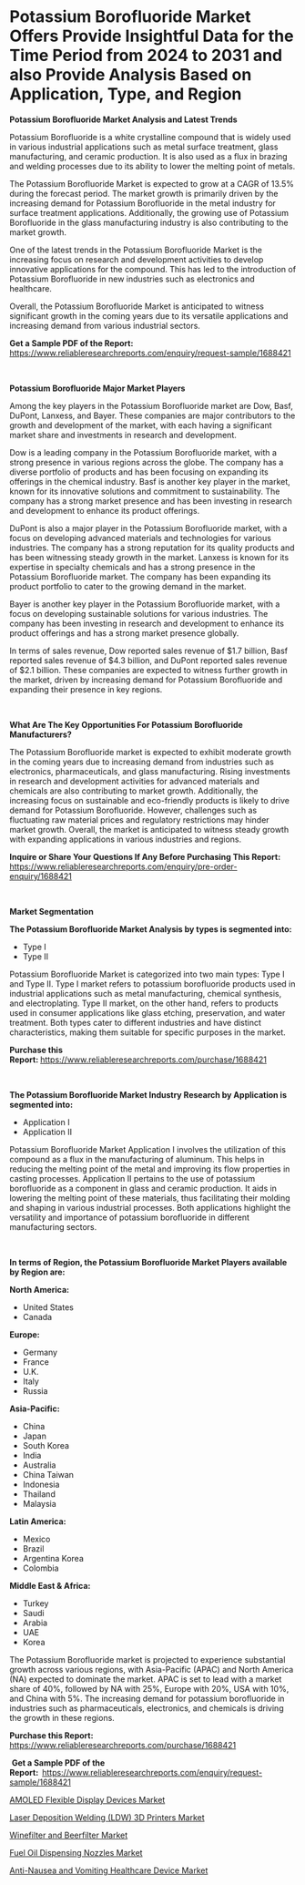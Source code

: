 <p><h1>Potassium Borofluoride Market Offers Provide Insightful Data for the Time Period from 2024 to 2031 and also Provide Analysis Based on Application, Type, and Region</h1></p><p><strong>Potassium Borofluoride Market Analysis and Latest Trends</strong></p>
<p><p>Potassium Borofluoride is a white crystalline compound that is widely used in various industrial applications such as metal surface treatment, glass manufacturing, and ceramic production. It is also used as a flux in brazing and welding processes due to its ability to lower the melting point of metals.</p><p>The Potassium Borofluoride Market is expected to grow at a CAGR of 13.5% during the forecast period. The market growth is primarily driven by the increasing demand for Potassium Borofluoride in the metal industry for surface treatment applications. Additionally, the growing use of Potassium Borofluoride in the glass manufacturing industry is also contributing to the market growth.</p><p>One of the latest trends in the Potassium Borofluoride Market is the increasing focus on research and development activities to develop innovative applications for the compound. This has led to the introduction of Potassium Borofluoride in new industries such as electronics and healthcare.</p><p>Overall, the Potassium Borofluoride Market is anticipated to witness significant growth in the coming years due to its versatile applications and increasing demand from various industrial sectors.</p></p>
<p><strong>Get a Sample PDF of the Report:&nbsp;</strong> <a href="https://www.reliableresearchreports.com/enquiry/request-sample/1688421">https://www.reliableresearchreports.com/enquiry/request-sample/1688421</a></p>
<p>&nbsp;</p>
<p><strong>Potassium Borofluoride Major Market Players</strong></p>
<p><p>Among the key players in the Potassium Borofluoride market are Dow, Basf, DuPont, Lanxess, and Bayer. These companies are major contributors to the growth and development of the market, with each having a significant market share and investments in research and development.</p><p>Dow is a leading company in the Potassium Borofluoride market, with a strong presence in various regions across the globe. The company has a diverse portfolio of products and has been focusing on expanding its offerings in the chemical industry. Basf is another key player in the market, known for its innovative solutions and commitment to sustainability. The company has a strong market presence and has been investing in research and development to enhance its product offerings.</p><p>DuPont is also a major player in the Potassium Borofluoride market, with a focus on developing advanced materials and technologies for various industries. The company has a strong reputation for its quality products and has been witnessing steady growth in the market. Lanxess is known for its expertise in specialty chemicals and has a strong presence in the Potassium Borofluoride market. The company has been expanding its product portfolio to cater to the growing demand in the market.</p><p>Bayer is another key player in the Potassium Borofluoride market, with a focus on developing sustainable solutions for various industries. The company has been investing in research and development to enhance its product offerings and has a strong market presence globally.</p><p>In terms of sales revenue, Dow reported sales revenue of $1.7 billion, Basf reported sales revenue of $4.3 billion, and DuPont reported sales revenue of $2.1 billion. These companies are expected to witness further growth in the market, driven by increasing demand for Potassium Borofluoride and expanding their presence in key regions.</p></p>
<p>&nbsp;</p>
<p><strong>What Are The Key Opportunities For Potassium Borofluoride Manufacturers?</strong></p>
<p><p>The Potassium Borofluoride market is expected to exhibit moderate growth in the coming years due to increasing demand from industries such as electronics, pharmaceuticals, and glass manufacturing. Rising investments in research and development activities for advanced materials and chemicals are also contributing to market growth. Additionally, the increasing focus on sustainable and eco-friendly products is likely to drive demand for Potassium Borofluoride. However, challenges such as fluctuating raw material prices and regulatory restrictions may hinder market growth. Overall, the market is anticipated to witness steady growth with expanding applications in various industries and regions.</p></p>
<p><strong>Inquire or Share Your Questions If Any Before Purchasing This Report:</strong> <a href="https://www.reliableresearchreports.com/enquiry/pre-order-enquiry/1688421">https://www.reliableresearchreports.com/enquiry/pre-order-enquiry/1688421</a></p>
<p>&nbsp;</p>
<p><strong>Market Segmentation</strong></p>
<p><strong>The Potassium Borofluoride Market Analysis by types is segmented into:</strong></p>
<p><ul><li>Type I</li><li>Type II</li></ul></p>
<p><p>Potassium Borofluoride Market is categorized into two main types: Type I and Type II. Type I market refers to potassium borofluoride products used in industrial applications such as metal manufacturing, chemical synthesis, and electroplating. Type II market, on the other hand, refers to products used in consumer applications like glass etching, preservation, and water treatment. Both types cater to different industries and have distinct characteristics, making them suitable for specific purposes in the market.</p></p>
<p><strong>Purchase this Report:&nbsp;</strong><a href="https://www.reliableresearchreports.com/purchase/1688421">https://www.reliableresearchreports.com/purchase/1688421</a></p>
<p>&nbsp;</p>
<p><strong>The Potassium Borofluoride Market Industry Research by Application is segmented into:</strong></p>
<p><ul><li>Application I</li><li>Application II</li></ul></p>
<p><p>Potassium Borofluoride Market Application I involves the utilization of this compound as a flux in the manufacturing of aluminum. This helps in reducing the melting point of the metal and improving its flow properties in casting processes. Application II pertains to the use of potassium borofluoride as a component in glass and ceramic production. It aids in lowering the melting point of these materials, thus facilitating their molding and shaping in various industrial processes. Both applications highlight the versatility and importance of potassium borofluoride in different manufacturing sectors.</p></p>
<p>&nbsp;</p>
<p><strong>In terms of Region, the Potassium Borofluoride Market Players available by Region are:</strong></p>
<p>
    <p> <strong> North America: </strong>
        <ul>
            <li>United States</li>
            <li>Canada</li>
        </ul>
        </p> 
    <p> <strong> Europe: </strong>
        <ul>
            <li>Germany</li>
            <li>France</li>
            <li>U.K.</li>
            <li>Italy</li>
            <li>Russia</li>
        </ul>
        </p> 
    <p> <strong> Asia-Pacific: </strong>
        <ul>
            <li>China</li>
            <li>Japan</li>
            <li>South Korea</li>
            <li>India</li>
            <li>Australia</li>
            <li>China Taiwan</li>
            <li>Indonesia</li>
            <li>Thailand</li>
            <li>Malaysia</li>
        </ul>
        </p> 
    <p> <strong> Latin America: </strong>
        <ul>
            <li>Mexico</li>
            <li>Brazil</li>
            <li>Argentina Korea</li>
            <li>Colombia</li>
        </ul>
        </p> 
    <p> <strong> Middle East & Africa: </strong>
        <ul>
            <li>Turkey</li>
            <li>Saudi</li>
            <li>Arabia</li>
            <li>UAE</li>
            <li>Korea</li>
        </ul>
    </p>
    </p>
<p><p>The Potassium Borofluoride market is projected to experience substantial growth across various regions, with Asia-Pacific (APAC) and North America (NA) expected to dominate the market. APAC is set to lead with a market share of 40%, followed by NA with 25%, Europe with 20%, USA with 10%, and China with 5%. The increasing demand for potassium borofluoride in industries such as pharmaceuticals, electronics, and chemicals is driving the growth in these regions.</p></p>
<p><strong>Purchase this Report: </strong><a href="https://www.reliableresearchreports.com/purchase/1688421">https://www.reliableresearchreports.com/purchase/1688421</a></p>
<p>&nbsp;<strong>Get a Sample PDF of the Report:&nbsp;&nbsp;</strong><a href="https://www.reliableresearchreports.com/enquiry/request-sample/1688421">https://www.reliableresearchreports.com/enquiry/request-sample/1688421</a></p>
<p><strong></strong></p>
<p><p><a href="https://issuu.com/reportprime-2/docs/amoled-flexible-display-devices-market-size-2030.p">AMOLED Flexible Display Devices Market</a></p><p><a href="https://issuu.com/reportprime-2/docs/laser-deposition-welding-ldw-3d-printers-market-si">Laser Deposition Welding (LDW) 3D Printers Market</a></p><p><a href="https://github.com/mauripalmi/Market-Research-Report-List-2/blob/main/winefilter-and-beerfilter-market.md">Winefilter and Beerfilter Market</a></p><p><a href="https://github.com/redneck06/Market-Research-Report-List-2/blob/main/fuel-oil-dispensing-nozzles-market.md">Fuel Oil Dispensing Nozzles Market</a></p><p><a href="https://github.com/nicoletavirag/Market-Research-Report-List-2/blob/main/anti-nausea-and-vomiting-healthcare-device-market.md">Anti-Nausea and Vomiting Healthcare Device Market</a></p></p>